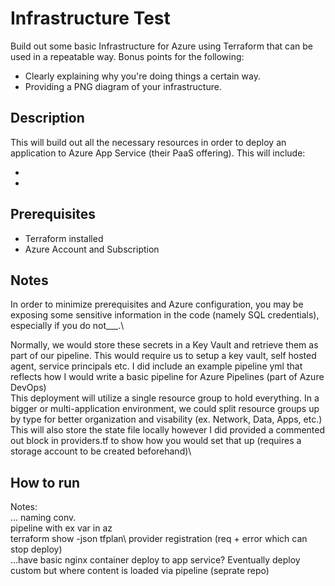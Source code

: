 # Infrastructure Test 

Build out some basic Infrastructure for Azure using Terraform that can be used in a repeatable way. Bonus points for the following:

* Clearly explaining why you're doing things a certain way.
* Providing a PNG diagram of your infrastructure.

## Description

This will build out all the necessary resources in order to deploy an application to Azure App Service (their PaaS offering). This will include:

* 
* 

## Prerequisites

* Terraform installed
* Azure Account and Subscription

## Notes 

In order to minimize prerequisites and Azure configuration, you may be exposing some sensitive information in the code (namely SQL credentials), especially if you do not___.\

Normally, we would store these secrets in a Key Vault and retrieve them as part of our pipeline. This would require us to setup a key vault, self hosted agent, service principals etc. I did include an example pipeline yml that reflects how I would write a basic pipeline for Azure Pipelines (part of Azure DevOps)\
This deployment will utilize a single resource group to hold everything. In a bigger or multi-application environment, we could split resource groups up by type for better organization and visability (ex. Network, Data, Apps, etc.)\
This will also store the state file locally however I did provided a commented out block in providers.tf to show how you would set that up (requires a storage account to be created beforehand)\

## How to run



Notes:\
... naming conv. \
pipeline with ex var in az \
terraform show -json tfplan\ 
provider registration (req + error which can stop deploy)\
...have basic nginx container deploy to app service? Eventually deploy custom but where content is loaded via pipeline (seprate repo) 
